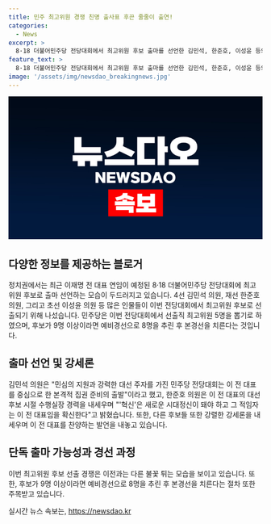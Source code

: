```yaml
---
title: 민주 최고위원 경쟁 친명 출사표 후끈 줄줄이 출연!
categories:
  - News
excerpt: >
  8·18 더불어민주당 전당대회에서 최고위원 후보 출마를 선언한 김민석, 한준호, 이성윤 등의 의원들에 이어 민주당 내 다양한 인물들의 출마 가능성이 거론되며 화제가 되고 있다. 최고위원 후보들은 이 전 대표를 중심으로 한 집권 준비를 강조하며 이 전 대표에게 호소하고 있으며, 민주당은 후보가 9명 이상이면 예비경선을 거친 후 본경선을 치를 예정이다. 이들의 출마 선언문은 이 전 대표를 중심으로 한 내용으로 가득하며, 눈길을 끌고 있다.
feature_text: >
  8·18 더불어민주당 전당대회에서 최고위원 후보 출마를 선언한 김민석, 한준호, 이성윤 등의 의원들에 이어 민주당 내 다양한 인물들의 출마 가능성이 거론되며 화제가 되고 있다. 최고위원 후보들은 이 전 대표를 중심으로 한 집권 준비를 강조하며 이 전 대표에게 호소하고 있으며, 민주당은 후보가 9명 이상이면 예비경선을 거친 후 본경선을 치를 예정이다. 이들의 출마 선언문은 이 전 대표를 중심으로 한 내용으로 가득하며, 눈길을 끌고 있다.
image: '/assets/img/newsdao_breakingnews.jpg'
---
```


<p><img src="/assets/img/newsdao_breakingnews.jpg" alt="firstkoreanews 속보" /></p>

<h2 data-ke-size="size26">다양한 정보를 제공하는 블로거</h2>

<p data-ke-size="size16">정치권에서는 최근 이재명 전 대표 연임이 예정된 8·18 더불어민주당 전당대회에 최고위원 후보로 출마 선언하는 모습이 두드러지고 있습니다. 4선 김민석 의원, 재선 한준호 의원, 그리고 초선 이성윤 의원 등 많은 인물들이 이번 전당대회에서 최고위원 후보로 선출되기 위해 나섰습니다. 민주당은 이번 전당대회에서 선출직 최고위원 5명을 뽑기로 하였으며, 후보가 9명 이상이라면 예비경선으로 8명을 추린 후 본경선을 치른다는 것입니다.</p>

<h2 data-ke-size="size26">출마 선언 및 강세론</h2>

<p data-ke-size="size16">김민석 의원은 "민심의 지원과 강력한 대선 주자를 가진 민주당 전당대회는 이 전 대표를 중심으로 한 본격적 집권 준비의 출발"이라고 했고, 한준호 의원은 이 전 대표의 대선후보 시절 수행실장 경력을 내세우며 "'혁신'은 새로운 시대정신이 돼야 하고 그 적임자는 이 전 대표임을 확신한다"고 밝혔습니다. 또한, 다른 후보들 또한 강렬한 강세론을 내세우며 이 전 대표를 찬양하는 발언을 내놓고 있습니다.</p>

<h2 data-ke-size="size26">단독 출마 가능성과 경선 과정</h2>

<p data-ke-size="size16">이번 최고위원 후보 선출 경쟁은 이전과는 다른 불꽃 튀는 모습을 보이고 있습니다. 또한, 후보가 9명 이상이라면 예비경선으로 8명을 추린 후 본경선을 치른다는 절차 또한 주목받고 있습니다.</p>
실시간 뉴스 속보는, <a href="https://newsdao.kr" rel="dofollow">https://newsdao.kr</a>


